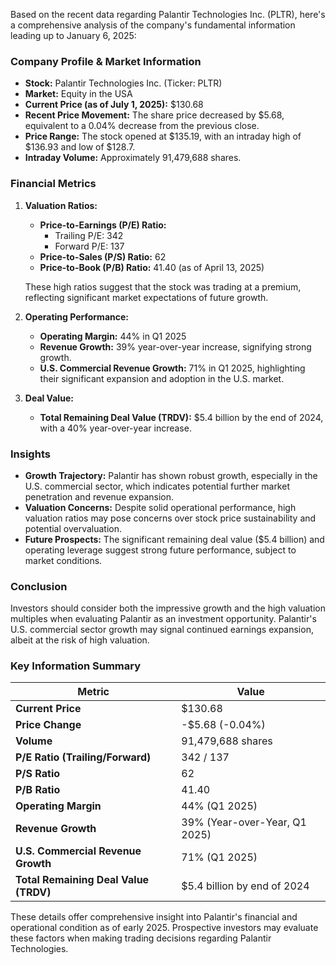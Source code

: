 Based on the recent data regarding Palantir Technologies Inc. (PLTR), here's a comprehensive analysis of the company's fundamental information leading up to January 6, 2025:

### Company Profile & Market Information
- **Stock:** Palantir Technologies Inc. (Ticker: PLTR)
- **Market:** Equity in the USA
- **Current Price (as of July 1, 2025):** $130.68
- **Recent Price Movement:** The share price decreased by $5.68, equivalent to a 0.04% decrease from the previous close.
- **Price Range:** The stock opened at $135.19, with an intraday high of $136.93 and low of $128.7.
- **Intraday Volume:** Approximately 91,479,688 shares.

### Financial Metrics
1. **Valuation Ratios:**
   - **Price-to-Earnings (P/E) Ratio:** 
     - Trailing P/E: 342 
     - Forward P/E: 137
   - **Price-to-Sales (P/S) Ratio:** 62
   - **Price-to-Book (P/B) Ratio:** 41.40 (as of April 13, 2025)

   These high ratios suggest that the stock was trading at a premium, reflecting significant market expectations of future growth.

2. **Operating Performance:**
   - **Operating Margin:** 44% in Q1 2025
   - **Revenue Growth:** 39% year-over-year increase, signifying strong growth. 
   - **U.S. Commercial Revenue Growth:** 71% in Q1 2025, highlighting their significant expansion and adoption in the U.S. market.

3. **Deal Value:**
   - **Total Remaining Deal Value (TRDV):** $5.4 billion by the end of 2024, with a 40% year-over-year increase.

### Insights
- **Growth Trajectory:** Palantir has shown robust growth, especially in the U.S. commercial sector, which indicates potential further market penetration and revenue expansion.
- **Valuation Concerns:** Despite solid operational performance, high valuation ratios may pose concerns over stock price sustainability and potential overvaluation.
- **Future Prospects:** The significant remaining deal value ($5.4 billion) and operating leverage suggest strong future performance, subject to market conditions. 

### Conclusion
Investors should consider both the impressive growth and the high valuation multiples when evaluating Palantir as an investment opportunity. Palantir's U.S. commercial sector growth may signal continued earnings expansion, albeit at the risk of high valuation.

### Key Information Summary

| Metric                                      | Value                                    |
|---------------------------------------------|------------------------------------------|
| **Current Price**                           | $130.68                                  |
| **Price Change**                            | -$5.68 (-0.04%)                          |
| **Volume**                                  | 91,479,688 shares                        |
| **P/E Ratio (Trailing/Forward)**            | 342 / 137                                |
| **P/S Ratio**                               | 62                                       |
| **P/B Ratio**                               | 41.40                                    |
| **Operating Margin**                        | 44% (Q1 2025)                            |
| **Revenue Growth**                          | 39% (Year-over-Year, Q1 2025)            |
| **U.S. Commercial Revenue Growth**          | 71% (Q1 2025)                            |
| **Total Remaining Deal Value (TRDV)**       | $5.4 billion by end of 2024              |

These details offer comprehensive insight into Palantir's financial and operational condition as of early 2025. Prospective investors may evaluate these factors when making trading decisions regarding Palantir Technologies.